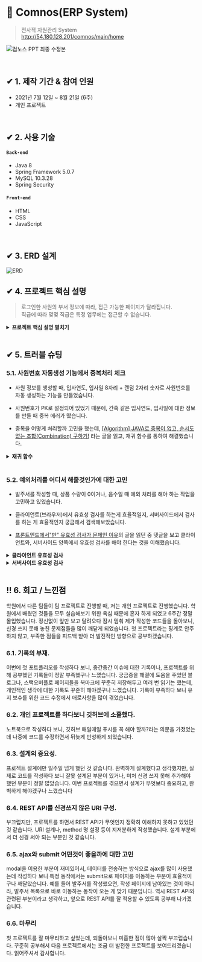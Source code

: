 # :pushpin: Comnos(ERP System)
>전사적 자원관리 System  
>http://54.180.128.201/comnos/main/home


![컴노스 PPT 최종 수정본](https://user-images.githubusercontent.com/80299163/132378386-d9574d57-05e1-403c-a986-ced03548af6c.png)

</br>

## ✔ 1. 제작 기간 & 참여 인원
- 2021년 7월 12일 ~ 8월 21일 (6주)
- 개인 프로젝트

</br>

## ✔ 2. 사용 기술
#### `Back-end`
  - Java 8
  - Spring Framework 5.0.7
  - MySQL 10.3.28
  - Spring Security
#### `Front-end`
  - HTML
  - CSS
  - JavaScript

</br>

## ✔ 3. ERD 설계

![ERD](https://user-images.githubusercontent.com/80299163/132377493-f0ff99b7-5583-4466-9aff-9b683b8a61ef.jpg)


## ✔ 4. 프로젝트 핵심 설명
>로그인한 사원의 부서 정보에 따라, 접근 가능한 페이지가 달라집니다.<br>
>직급에 따라 몇몇 직급은 특정 업무에는 접근할 수 없습니다.

<details>
<summary><b> 프로젝트 핵심 설명 펼치기</b></summary>
<div markdown="1">

### 4.1. 프로젝트 설명
![수정1](https://user-images.githubusercontent.com/80299163/132401792-7d9d0076-c9df-4b33-918a-ca60e1334708.png)

![수정2](https://user-images.githubusercontent.com/80299163/132402422-acff080f-a206-4570-b59d-82668bd74288.png)


### 4.2. 내부 발주서 흐름
![수정3](https://user-images.githubusercontent.com/80299163/132401893-fd084eaa-4cde-4b2a-ac72-853fc1bb71fe.png)

### 4.3. 외부 발주서 흐름

![수정4](https://user-images.githubusercontent.com/80299163/132401942-e0eb3d85-7fe8-425b-ab9e-79cfd977df62.png)

### 4.4. 그 외

* 사원 정보 등록 & 수정
* 퇴사 처리(권한 제거)
* 매장, 상품 정보 등록
* 총 상품 평균 수익률 계산
* 외부 API 연동(카카오 주소 찾기, 카카오 맵) 
* Spring SMTP Server 이용하여 메일 전송 (비밀번호 재설정)
* Spring Security를 이용한 권한 설정 및 관리
* AWS S3를 이용한 이미지 업로드 및 출력


</div>
</details>

</br>


## ✔ 5. 트러블 슈팅
### 5.1. 사원번호 자동생성 기능에서 중복처리 체크

- 사원 정보를 생성할 때, 입사연도, 입사일 8자리 + 랜덤 2자리 숫자로 사원번호를 자동 생성하는 기능을 만들었습니다.

- 사원번호가 PK로 설정되어 있었기 때문에, 간혹 같은 입사연도, 입사일에 대한 정보를 만들 때 중복 에러가 떴습니다.

- 중복을 어떻게 처리할까 고민을 했는데, [[Algorithm] JAVA로 중복이 없고, 순서도 없는 조합(Combination) 구하기!](https://limkydev.tistory.com/156) 라는 글을 읽고, 재귀 함수를 통하여 해결했습니다.


<details>
<summary><b>재귀 함수</b></summary>
<div markdown="1">

~~~java
/**
 * 사원정보 생성 (ComputeServiceImpl.java)
 */

	@Override
	public long mimeEmpCode(Date empDate) {
		
		Random random = new Random();
		int x = random.nextInt(99);
		String ranNum = String.format("%02d", x);

		SimpleDateFormat dateFormat = new SimpleDateFormat("yyyyMMdd");
		String dateStr = dateFormat.format(empDate);
		
		long empCode = Long.parseLong(dateStr + ranNum);
		
		
		if(employeeMapper.checkEmpCode(empCode) == 1) {
			return mimeEmpCode(empDate);
		}else {
			return empCode;
		}
	}
~~~

</div>
</details>
<br>

### 5.2. 예외처리를 어디서 해줄것인가에 대한 고민

- 발주서를 작성할 때, 상품 수량이 0이거나, 음수일 때 예외 처리를 해야 하는 작업을 고민하고 있었습니다.

- 클라이언트(브라우저)에서 유효성 검사를 하는게 효율적일지, 서버사이드에서 검사를 하는 게 효율적인지 궁금해서 검색해보았습니다.

- [프론트엔드에서"만" 유효성 검사가 문제인 이유](https://jojoldu.tistory.com/157)의 글을 읽던 중 댓글을 보고 클라이언트와, 서버사이드 양쪽에서 유효성 검사를 해야 한다는 것을 이해했습니다.
<details>
<summary><b>클라이언트 유효성 검사</b></summary>
<div markdown="1">

~~~java
/**
 * 발주서 작성 (store-order/form.jsp)
 * javascript Math.floor 함수를 이용하여 0이상의 값만 작성되게 하였습니다. 
 */

	<form method="post" action="${appRoot }/store-order/order">
	<table class="table table-striped">
		<thead>
		</thead>
		<tbody id="product-table-body">
			<tr class="d-flex">
				<th class="col-3">타입</th>
				<th class="col-7">상품명</th>
				<th class="col-2">수량</th>
			</tr>
			<tr class="d-flex">
				<td class="col-3">
					<select id="product-type-select" onchange="changeTypeSelect(this)">
						<option value="">상품 TYPE</option>
						<c:forEach items="${productTypeList }" var="type">
							<option id="${type.PRODUCT_TYPE }"
								value="${type.PRODUCT_TYPE }">${type.PRODUCT_TYPE }</option>
						</c:forEach>
					</select>
				</td>
				<td class="col-7">
					<select class="product-product-select" name='products' style='width:100%'>
						<option value="">타입을 먼저 선택하세요</option>
					</select>
				</td>
				<td class="col-2">
					<input type='number' name='ORDER_EA' onchange='this.value = Math.floor(Math.max(this.value,1))' style="width:50px" value="1">
				</td>
			</tr>
		</tbody>
	</table>
	<button id="product-add-btn" type="button" class="btn btn-secondary" >상품 추가하기</button>
	<input type="number" name="STORE_NO" value="${employee.STORE_NO }" hidden="hidden">
	<input type="number" name="EMP_CODE" value="${employee.EMP_CODE }" hidden="hidden">
	
	<sec:authorize access="!hasAnyRole('ROLE_AM', 'ROLE_ST')">
		<button class="btn btn-primary" type="submit">제출</button>
	</sec:authorize>
	<sec:authorize access="hasAnyRole('ROLE_AM', 'ROLE_ST')">
		<div class="not-message">대리, 사원은 발주서를 작성할 직급이 아닙니다.</div>
	</sec:authorize>
</form>
~~~

</div>
</details>


<details>
<summary><b>서버사이드 유효성 검사</b></summary>
<div markdown="1">

~~~java
/**
 * 발주서 작성 (StoreOrderController)
 */

	@PostMapping("/order")
	@Transactional
	public String addOrder(OrderVO order, String[] products, int[] ORDER_EA, RedirectAttributes rttr) {
		
		//발주수량 유효성 검사(상품의 발주량이 0개인 경우가 있으면 에러 메세지처리)
		for(int i=0; i<products.length; i++) {
			if(ORDER_EA[i] == 0) {
				rttr.addFlashAttribute("message", "수량이 0개인 상품이 있습니다.");
				return "redirect:/store-order/order";
			}
		}
		
		int number = 1;
		//주문번호 채번 서비스 (B01)번부터 시작		
		String ono = computeService.mimeOrderNumberB(number);
		order.setORDER_NO(ono);
		
		for(int i=0; i<products.length; i++) {
			order.setPRODUCT_NO( products[i] );
			order.setORDER_EA( ORDER_EA[i] );
			service.addOrder(order);	//내부 발주서 작성
		}
		rttr.addFlashAttribute("message", "발주서 제출이 되었습니다.");
		return "redirect:/store-order/list";
	}
~~~

</div>
</details>

<br>

## ‼ 6. 회고 / 느낀점

학원에서 다른 팀들이 팀 프로젝트로 진행할 때, 저는 개인 프로젝트로 진행했습니다. 학원에서 배웠던 것들을 모두 실습해보기 위한 욕심 때문에 혼자 하게 되었고 6주간 정말 몰입했습니다. 정신없이 앞만 보고 달려오다 잠시 멈춰 제가 작성한 코드들을 돌아보니, 신경 쓰지 못해 놓친 문제점들을 많이 깨닫게 되었습니다. 첫 프로젝트라는 핑계로 안주하지 않고, 부족한 점들을 피드백 받아 더 발전적인 방향으로 공부하겠습니다.
<br>

### 6.1. 기록의 부재.

이번에 첫 포트폴리오를 작성하다 보니, 중간중간 이슈에 대한 기록이나, 프로젝트를 위해 공부했던 기록들이 정말 부족했구나 느꼈습니다. 궁금증을 해결에 도움을 주었던 블로그나, 스택오버플로 페이지들을 북마크에 꾸준히 저장해두고 여러 번 읽기는 했는데, 개인적인 생각에 대한 기록도 꾸준히 해야겠구나 느꼈습니다. 기록이 부족하다 보니 유지 보수를 위한 코드 수정에서 애로사항을 많이 겪었습니다.
<br>

### 6.2. 개인 프로젝트를 하다보니 깃허브에 소홀했다.

노트북으로 작성하다 보니, 깃허브 매일매일 푸시를 꼭 해야 할까?라는 의문을 가졌었는데 나중에 코드를 수정하면서 뒤늦게 반성하게 되었습니다. 
<br>

### 6.3. 설계의 중요성.

프로젝트 설계에만 일주일 넘게 했던 것 같습니다. 완벽하게 설계했다고 생각했지만, 실제로 코드를 작성하다 보니 잘못 설계된 부분이 있거나, 미처 신경 쓰지 못해 추가해야 했던 부분이 정말 많았습니다. 이번 프로젝트를 겪으면서 설계가 무엇보다 중요하고, 완벽하게 해야겠구나 느꼈습니다
<br>

### 6.4. REST API를 신경쓰지 않은 URI 구성.

부끄럽지만, 프로젝트를 하면서 REST API가 무엇인지 정확히 이해하지 못하고 있었던 것 같습니다. URI 설계나, method 명 설정 등이 지저분하게 작성했습니다. 설계 부분에서 더 신경 써야 되는 부분인 것 같습니다.
<br>

### 6.5. ajax와 submit 어떤것이 좋을까에 대한 고민

modal을 이용한 부분이 재미있어서, 데이터를 전송하는 방식으로 ajax를 많이 사용했는데 작성하다 보니 특정 동작에서는 submit으로 페이지를 이동하는 부분이 효율적이구나 깨달았습니다. 예를 들어 발주서를 작성했으면, 작성 페이지에 남아있는 것이 아니라, 발주서 목록으로 바로 이동하는 동작이 오는 게 맞기 때문입니다. 역시 REST API와 관련된 부분이라고 생각하고, 앞으로 REST API를 잘 적용할 수 있도록 공부해 나가겠습니다.
<br>

### 6.6. 마무리

첫 프로젝트를 잘 마무리하고 싶었는데, 되돌아보니 미흡한 점이 많아 살짝 부끄럽습니다. 꾸준히 공부해서 다음 프로젝트에서는 조금 더 발전한 프로젝트를 보여드리겠습니다. 읽어주셔서 감사합니다.
